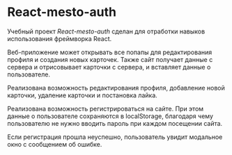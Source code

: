 # React-mesto-auth

Учебный проект *React-mesto-auth* сделан для отработки навыков использования фреймворка React. 

Веб-приложение может открывать все попапы для редактирования профиля и создания новых карточек. Также сайт получает данные с сервера и отрисовывает карточки с сервера, и вставляет данные о пользователе.

Реализована возможность редактирования профиля, добавление новой карточки, удаление карточки и постановка лайка.

Реализована возможность регистрироваться на сайте. При этом данные о пользователе сохраняются в localStorage, благодаря чему пользователю не нужно вводить пароль при каждом посещении сайта.

Если регистрация прошла неуспешно, пользователь увидит модальное окно с сообщением об ошибке.
